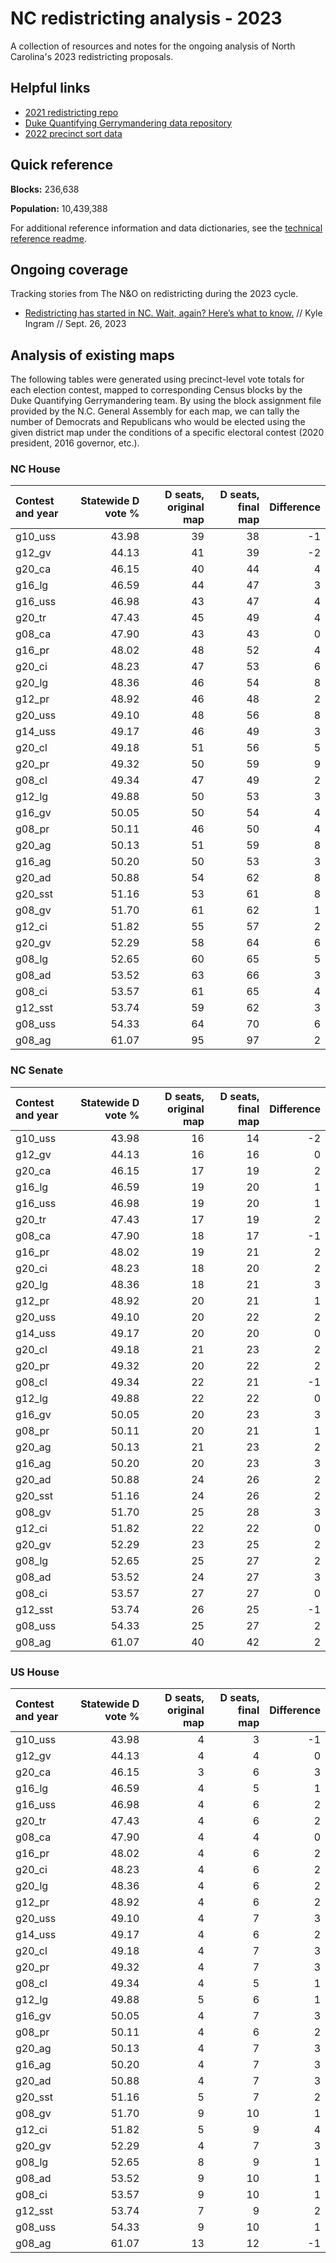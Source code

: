 
# NC redistricting analysis - 2023

A collection of resources and notes for the ongoing analysis of North Carolina's 2023 redistricting proposals.

## Helpful links

* [2021 redistricting repo](https://github.com/mtdukes/redistricting2021)
* [Duke Quantifying Gerrymandering data repository](https://git.math.duke.edu/gitlab/gjh/redistricting2020results)
* [2022 precinct sort data](https://s3.amazonaws.com/dl.ncsbe.gov/ENRS/2022_11_08/results_precinct_sort/AllCounties.txt)

## Quick reference

**Blocks:** 236,638

**Population:** 10,439,388

For additional reference information and data dictionaries, see the [technical reference readme](https://github.com/mtdukes/redistricting2023/blob/main/technical_reference.md).

## Ongoing coverage

Tracking stories from The N&O on redistricting during the 2023 cycle.

* [Redistricting has started in NC. Wait, again? Here’s what to know.](https://www.newsobserver.com/news/politics-government/article279748284.html) // Kyle Ingram // Sept. 26, 2023

## Analysis of existing maps
The following tables were generated using precinct-level vote totals for each election contest, mapped to corresponding Census blocks by the Duke Quantifying Gerrymandering team. By using the block assignment file provided by the N.C. General Assembly for each map, we can tally the number of Democrats and Republicans who would be elected using the given district map under the conditions of a specific electoral contest (2020 president, 2016 governor, etc.).

### NC House

|Contest and year | Statewide D vote %| D seats, original map| D seats, final map| Difference|
|:----------------|------------------:|---------------------:|------------------:|----------:|
|g10_uss          |              43.98|                    39|                 38|         -1|
|g12_gv           |              44.13|                    41|                 39|         -2|
|g20_ca           |              46.15|                    40|                 44|          4|
|g16_lg           |              46.59|                    44|                 47|          3|
|g16_uss          |              46.98|                    43|                 47|          4|
|g20_tr           |              47.43|                    45|                 49|          4|
|g08_ca           |              47.90|                    43|                 43|          0|
|g16_pr           |              48.02|                    48|                 52|          4|
|g20_ci           |              48.23|                    47|                 53|          6|
|g20_lg           |              48.36|                    46|                 54|          8|
|g12_pr           |              48.92|                    46|                 48|          2|
|g20_uss          |              49.10|                    48|                 56|          8|
|g14_uss          |              49.17|                    46|                 49|          3|
|g20_cl           |              49.18|                    51|                 56|          5|
|g20_pr           |              49.32|                    50|                 59|          9|
|g08_cl           |              49.34|                    47|                 49|          2|
|g12_lg           |              49.88|                    50|                 53|          3|
|g16_gv           |              50.05|                    50|                 54|          4|
|g08_pr           |              50.11|                    46|                 50|          4|
|g20_ag           |              50.13|                    51|                 59|          8|
|g16_ag           |              50.20|                    50|                 53|          3|
|g20_ad           |              50.88|                    54|                 62|          8|
|g20_sst          |              51.16|                    53|                 61|          8|
|g08_gv           |              51.70|                    61|                 62|          1|
|g12_ci           |              51.82|                    55|                 57|          2|
|g20_gv           |              52.29|                    58|                 64|          6|
|g08_lg           |              52.65|                    60|                 65|          5|
|g08_ad           |              53.52|                    63|                 66|          3|
|g08_ci           |              53.57|                    61|                 65|          4|
|g12_sst          |              53.74|                    59|                 62|          3|
|g08_uss          |              54.33|                    64|                 70|          6|
|g08_ag           |              61.07|                    95|                 97|          2|

### NC Senate

|Contest and year | Statewide D vote %| D seats, original map| D seats, final map| Difference|
|:----------------|------------------:|---------------------:|------------------:|----------:|
|g10_uss          |              43.98|                    16|                 14|         -2|
|g12_gv           |              44.13|                    16|                 16|          0|
|g20_ca           |              46.15|                    17|                 19|          2|
|g16_lg           |              46.59|                    19|                 20|          1|
|g16_uss          |              46.98|                    19|                 20|          1|
|g20_tr           |              47.43|                    17|                 19|          2|
|g08_ca           |              47.90|                    18|                 17|         -1|
|g16_pr           |              48.02|                    19|                 21|          2|
|g20_ci           |              48.23|                    18|                 20|          2|
|g20_lg           |              48.36|                    18|                 21|          3|
|g12_pr           |              48.92|                    20|                 21|          1|
|g20_uss          |              49.10|                    20|                 22|          2|
|g14_uss          |              49.17|                    20|                 20|          0|
|g20_cl           |              49.18|                    21|                 23|          2|
|g20_pr           |              49.32|                    20|                 22|          2|
|g08_cl           |              49.34|                    22|                 21|         -1|
|g12_lg           |              49.88|                    22|                 22|          0|
|g16_gv           |              50.05|                    20|                 23|          3|
|g08_pr           |              50.11|                    20|                 21|          1|
|g20_ag           |              50.13|                    21|                 23|          2|
|g16_ag           |              50.20|                    20|                 23|          3|
|g20_ad           |              50.88|                    24|                 26|          2|
|g20_sst          |              51.16|                    24|                 26|          2|
|g08_gv           |              51.70|                    25|                 28|          3|
|g12_ci           |              51.82|                    22|                 22|          0|
|g20_gv           |              52.29|                    23|                 25|          2|
|g08_lg           |              52.65|                    25|                 27|          2|
|g08_ad           |              53.52|                    24|                 27|          3|
|g08_ci           |              53.57|                    27|                 27|          0|
|g12_sst          |              53.74|                    26|                 25|         -1|
|g08_uss          |              54.33|                    25|                 27|          2|
|g08_ag           |              61.07|                    40|                 42|          2|

### US House

|Contest and year | Statewide D vote %| D seats, original map| D seats, final map| Difference|
|:----------------|------------------:|---------------------:|------------------:|----------:|
|g10_uss          |              43.98|                     4|                  3|         -1|
|g12_gv           |              44.13|                     4|                  4|          0|
|g20_ca           |              46.15|                     3|                  6|          3|
|g16_lg           |              46.59|                     4|                  5|          1|
|g16_uss          |              46.98|                     4|                  6|          2|
|g20_tr           |              47.43|                     4|                  6|          2|
|g08_ca           |              47.90|                     4|                  4|          0|
|g16_pr           |              48.02|                     4|                  6|          2|
|g20_ci           |              48.23|                     4|                  6|          2|
|g20_lg           |              48.36|                     4|                  6|          2|
|g12_pr           |              48.92|                     4|                  6|          2|
|g20_uss          |              49.10|                     4|                  7|          3|
|g14_uss          |              49.17|                     4|                  6|          2|
|g20_cl           |              49.18|                     4|                  7|          3|
|g20_pr           |              49.32|                     4|                  7|          3|
|g08_cl           |              49.34|                     4|                  5|          1|
|g12_lg           |              49.88|                     5|                  6|          1|
|g16_gv           |              50.05|                     4|                  7|          3|
|g08_pr           |              50.11|                     4|                  6|          2|
|g20_ag           |              50.13|                     4|                  7|          3|
|g16_ag           |              50.20|                     4|                  7|          3|
|g20_ad           |              50.88|                     4|                  7|          3|
|g20_sst          |              51.16|                     5|                  7|          2|
|g08_gv           |              51.70|                     9|                 10|          1|
|g12_ci           |              51.82|                     5|                  9|          4|
|g20_gv           |              52.29|                     4|                  7|          3|
|g08_lg           |              52.65|                     8|                  9|          1|
|g08_ad           |              53.52|                     9|                 10|          1|
|g08_ci           |              53.57|                     9|                 10|          1|
|g12_sst          |              53.74|                     7|                  9|          2|
|g08_uss          |              54.33|                     9|                 10|          1|
|g08_ag           |              61.07|                    13|                 12|         -1|